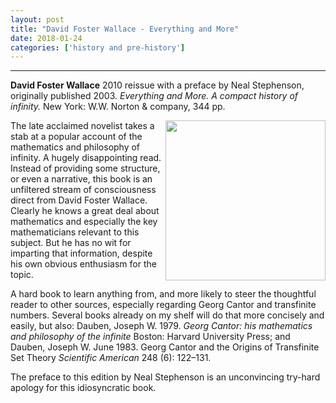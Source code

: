 ```yaml
---
layout: post
title: "David Foster Wallace - Everything and More"
date: 2018-01-24
categories: ['history and pre-history']
---
```



***
<b>David Foster Wallace</b> 2010 reissue with a preface by Neal Stephenson, originally published 2003. _Everything and More.  A compact history of infinity._  New York: W.W. Norton & company, 344 pp. 

<img align="right" width="256" src="https://d1w7fb2mkkr3kw.cloudfront.net/assets/images/book/lrg/9780/3933/9780393339284.jpg" alt="">

The late acclaimed novelist takes a stab at a popular account of the mathematics and philosophy of infinity.  A hugely disappointing read.  Instead of providing some structure, or even a narrative, this book is an unfiltered  stream of consciousness direct from David Foster Wallace.  Clearly he knows a great deal about mathematics and especially the key mathematicians relevant to this subject.  But he has no wit for imparting that information, despite his own obvious enthusiasm for the topic. 

A hard book to learn anything from, and more likely to steer the thoughtful reader to other sources, especially regarding Georg Cantor and transfinite numbers.  Several books already on my shelf will do that more concisely and easily, but also: 
Dauben, Joseph W. 1979. _Georg Cantor: his mathematics and philosophy of the infinite_ Boston: Harvard University Press; 
and
Dauben, Joseph W. June 1983. Georg Cantor and the Origins of Transfinite Set Theory _Scientific American_ 248 (6): 122–131.

The preface to this edition by Neal Stephenson is an unconvincing  try-hard apology for this idiosyncratic book.




